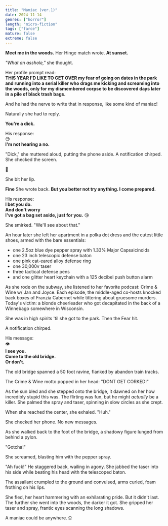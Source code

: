 ```yaml
---
title: "Maniac (ver.1)"
date: 2024-11-14
genres: ["horror"]
length: "micro-fiction"
tags: ["farce"]
mature: false
extreme: false
---
```

**Meet me in the woods.** Her Hinge match wrote. **At sunset.**

*"What an asshole,"* she thought.

Her profile prompt read:  
**THIS YEAR I'D LIKE TO GET OVER my fear of going on dates in the park and running into a serial killer who drags me kicking and screaming into the woods, only for my dismembered corpse to be discovered days later in a pile of black trash bags.**

And he had the nerve to write that in response, like some kind of maniac!

Naturally she had to reply.

**You're a dick.**

His response:   
😏  
**I'm not hearing a no.**  

"Dick," she muttered aloud, putting the phone aside. A notification chirped. She checked the screen.

🐔 

She bit her lip.

**Fine** She wrote back. **But you better not try anything. I come prepared.**

His response:  
**I bet you do.**  
**And don't worry**  
**I've got a bag set aside, just for you.** 😘

She smirked. "We'll see about that."

An hour later she left her apartment in a polka dot dress and the cutest little shoes, armed with the bare essentials:

- one 2.5oz blue dye pepper spray with 1.33% Major Capsaicinoids 
- one 23 inch telescopic defense baton
- one pink cat-eared alloy defense ring
- one 30,000v taser
- three tactical defense pens
- and one glitter heart keychain with a 125 decibel push button alarm

As she rode on the subway, she listened to her favorite podcast: Crime & Wine w/ Jan and Joyce. Each episode, the middle-aged co-hosts knocked back boxes of Franzia Cabernet while tittering about gruesome murders. Today's victim: a blonde cheerleader who got decapitated in the back of a Winnebago somewhere in Wisconsin.

She was in high spirits 'til she got to the park. Then the Fear hit.

A notification chirped.

His message:  
👁️   
**I see you.**  
**Come to the old bridge.**  
**Or don't.** 

The old bridge spanned a 50 foot ravine, flanked by abandon train tracks.

The Crime & Wine motto popped in her head: "DONT GET CORKED!"

As the sun bled and she stepped onto the bridge, it dawned on her how incredibly stupid this was. The flirting was fun, but he might *actually* be a killer. She palmed the spray and taser, spinning in slow circles as she crept.

When she reached the center, she exhaled. "Huh." 

She checked her phone. No new messages.

As she walked back to the foot of the bridge, a shadowy figure lunged from behind a pylon.

"Gotcha!"

She screamed, blasting him with the pepper spray.

"Ah fuck!" He staggered back, wailing in agony. She jabbed the taser into his side while beating his head with the telescoped baton.

The assailant crumpled to the ground and convulsed, arms curled, foam frothing on his lips.

She fled, her heart hammering with an exhilarating pride. But it didn't last. The further she went into the woods, the darker it got. She gripped her taser and spray, frantic eyes scanning the long shadows. 

A maniac could be anywhere. Ω
